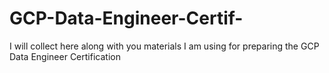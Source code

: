 # GCP-Data-Engineer-Certif-
I will collect here along with you materials I am using for preparing the GCP Data Engineer Certification
